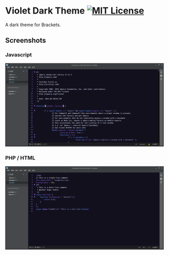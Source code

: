 # Violet Dark Theme [![MIT License](https://img.shields.io/badge/listence-MIT-blue.svg)](https://opensource.org/licenses/MIT)
A dark theme for Brackets.

## Screenshots

### Javascript
![JS](screenshots/js.png)

### PHP / HTML
![php](screenshots/php.png)